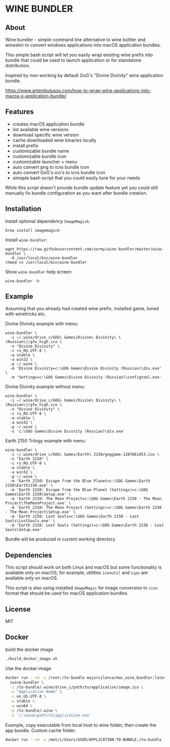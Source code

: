 WINE BUNDLER
============

About
-----

Wine bundler - simple command line alternative to wine bottler and wineskin to convert windows applications into macOS application bundles.

This simple bash script will let you easily wrap existing wine prefix into bundle that could be used to launch application or for standalone distribution.

Inspired by non-working by default GoG's "Divine Divinity" wine application bundle.

https://www.artembutusov.com/how-to-wrap-wine-applications-into-macos-x-application-bundle/

Features
--------

- creates macOS application bundle
- list available wine versions
- download specific wine version
- cache downloaded wine binaries locally
- install prefix
- customizable bundle name
- customizable bundle icon
- customizable launcher + menu
- auto convert png to icns bundle icon
- auto convert GoG's ico's to icns bundle icon
- simaple bash script that you could easily tune for your needs

While this script doesn't provide bundle update feature yet you could still manually fix bundle configuration as you want after bundle creation.

Installation
------------

Install optional dependency `ImageMagick`:

```shell
brew install imagemagick
```

Install `wine-bundler`:

```shell
wget https://raw.githubusercontent.com/sormy/wine-bundler/master/wine-bundler \
  -O /usr/local/bin/wine-bundler
chmod +x /usr/local/bin/wine-bundler
```

Show `wine-bundler` help screen:

```shell
wine-bundler -h
```

Example
-------

Assuming that you already had created wine prefix, installed game, tuned with winetricks etc.

Divine Divinity example with menu:

```shell
wine-bundler \
  -i ~/.wine/drive_c/GOG\ Games/Divine\ Divinity\ \(Russian\)/gfw_high.ico \
  -n "Divine Divinity" \
  -c ru_RU.UTF-8 \
  -w stable \
  -a win32 \
  -p ~/.wine \
  -m 'Divine Divinity=c:\GOG Games\Divine Divinity (Russian)\div.exe' \
  -m 'Settings=c:\GOG Games\Divine Divinity (Russian)\configtool.exe'
```

Divine Divinity example without menu:

```shell
wine-bundler \
  -i ~/.wine/drive_c/GOG\ Games/Divine\ Divinity\ \(Russian\)/gfw_high.ico \
  -n "Divine Divinity" \
  -c ru_RU.UTF-8 \
  -w stable \
  -a win32 \
  -p ~/.wine \
  -s 'c:\GOG Games\Divine Divinity (Russian)\div.exe'
```

Earth 2150 Trilogy example with menu:

```shell
wine-bundler \
  -i ~/.wine/drive_c/GOG\ Games/Earth\ 2150/goggame-1207661853.ico \
  -n "Earth 2150" \
  -c ru_RU.UTF-8 \
  -w stable \
  -a win32 \
  -p ~/.wine \
  -m 'Earth 2150: Escape from the Blue Planet=c:\GOG Games\Earth 2150\Earth2150.exe' \
  -m 'Earth 2150: Escape from the Blue Planet (Settings)=c:\GOG Games\Earth 2150\Setup.exe' \
  -m 'Earth 2150: The Moon Project=c:\GOG Games\Earth 2150 - The Moon Project\TheMoonProject.exe' \
  -m 'Earth 2150: The Moon Project (Settings)=c:\GOG Games\Earth 2150 - The Moon Project\Setup.exe' \
  -m 'Earth 2150: Lost Souls=c:\GOG Games\Earth 2150 - Lost Souls\LostSouls.exe' \
  -m 'Earth 2150: Lost Souls (Settings)=c:\GOG Games\Earth 2150 - Lost Souls\Setup.exe'
```

Bundle will be produced in current working directory.

Dependencies
------------

This script should work on both Linux and macOS but some functionality is available only on macOS, for example, utilities `iconutil` and `sips` are available only on macOS.

This script is also using installed `ImageMagic` for image conversion to `icns` format that should be used for macOS application bundles.

License
-------

MIT


Docker
------

build the docker image
```bash
./build_docker_image.sh
```

Use the docker image 
```bash
docker run --rm -v /root:/to-bundle majorsilence/mac_wine_bundler:latest \
  /wine-bundler \
  -i /to-bundle/.wine/drive_c/path/to/application/image.ico \
  -n "Application Name" \
  -c en_US.UTF-8 \
  -w stable \
  -a win64 \
  -p /to-bundle/.wine \
  -s 'c:\wine\path\to\application.exe'
```

Example, copy executable from local host to wine folder, then create the app bundle.  Custom cache folder.
```bash
docker run --rm -v /mnt/c/Users/USER/APPLICATION-TO-BUNDLE:/to-bundle -v ./:/src majorsilence/mac_wine_bundler:latest bash -c "mkdir -p /opt/majorsilence/wine64/drive_c/app && cp -r /to-bundle/x64/* /opt/majorsilence/wine64/drive_c/app && cd /src/build && /src/wine-bundler -i /to-bundle/icon.ico -n \"MY APP\" -c en_US.UTF-8 -w devel -a win64 -p /opt/majorsilence/wine64 -t /src/build/workingdirectory/.cache -s 'c:\app\MY-APP.exe' -m 'MY-APP=c:\app\MY-APP.exe'"
```

